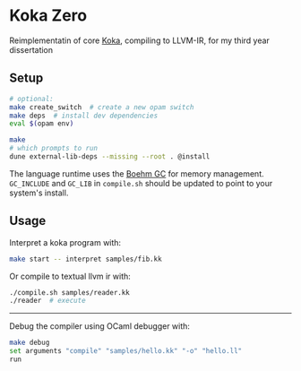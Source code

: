 # Koka Zero

Reimplementatin of core [Koka](https://koka-lang.github.io), compiling to 
LLVM-IR, for my third year dissertation

## Setup
```sh
# optional:
make create_switch  # create a new opam switch
make deps  # install dev dependencies
eval $(opam env)

make
# which prompts to run
dune external-lib-deps --missing --root . @install
```
The language runtime uses the [Boehm GC](https://hboehm.info/gc/) for memory 
management. `GC_INCLUDE` and `GC_LIB` in `compile.sh` should be updated to 
point to your system's install.


## Usage
Interpret a koka program with:
```sh
make start -- interpret samples/fib.kk
```

Or compile to textual llvm ir with:
```sh
./compile.sh samples/reader.kk
./reader  # execute
```

---

Debug the compiler using OCaml debugger with:
```sh
make debug
set arguments "compile" "samples/hello.kk" "-o" "hello.ll"
run
```
